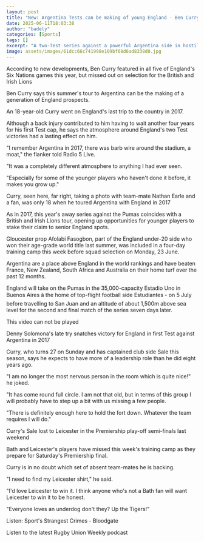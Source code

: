```yaml
---
layout: post
title: "New: Argentina Tests can be making of young England - Ben Curry"
date: 2025-06-11T18:03:38
author: "badely"
categories: [Sports]
tags: []
excerpt: "A two-Test series against a powerful Argentina side in hostile conditions will harden England's new generation of talent, says Ben Curry."
image: assets/images/61dcc66c741998e109bf68d6ad8338d0.jpg
---
```


According to new developments, Ben Curry featured in all five of England's Six Nations games this year, but missed out on selection for the British and Irish Lions

Ben Curry says this summer's tour to Argentina can be the making of a generation of England prospects.

An 18-year-old Curry went on England's last trip to the country in 2017.

Although a back injury contributed to him having to wait another four years for his first Test cap, he says the atmosphere around England's two Test victories had a lasting effect on him.

"I remember Argentina in 2017, there was barb wire around the stadium, a moat," the flanker told Radio 5 Live. 

"It was a completely different atmosphere to anything I had ever seen. 

"Especially for some of the younger players who haven't done it before, it makes you grow up."

Curry, seen here, far right, taking a photo with team-mate Nathan Earle and a fan, was only 18 when he toured Argentina with England in 2017

As in 2017, this year's away series against the Pumas coincides with a British and Irish Lions tour, opening up opportunities for younger players to stake their claim to senior England spots.

Gloucester prop Afolabi Fasogbon, part of the England under-20 side who won their age-grade world title last summer, was included in a four-day training camp this week before squad selection on Monday, 23 June.

Argentina are a place above England in the world rankings and have beaten France, New Zealand, South Africa and Australia on their home turf over the past 12 months.

England will take on the Pumas in the 35,000-capacity Estadio Uno in Buenos Aires â the home of top-flight football side Estudiantes - on 5 July before travelling to San Juan and an altitude of about 1,500m above sea level for the second and final match of the series seven days later.

This video can not be played

Denny Solomona's late try snatches victory for England in first Test against Argentina in 2017

Curry, who turns 27 on Sunday and has captained club side Sale this season, says he expects to have more of a leadership role than he did eight years ago.

"I am no longer the most nervous person in the room which is quite nice!" he joked.

"It has come round full circle. I am not that old, but in terms of this group I will probably have to step up a bit with us missing a few people.

"There is definitely enough here to hold the fort down. Whatever the team requires I will do."

Curry's Sale lost to Leicester in the Premiership play-off semi-finals last weekend

Bath and Leicester's players have missed this week's training camp as they prepare for Saturday's Premiership final.

Curry is in no doubt which set of absent team-mates he is backing.

"I need to find my Leicester shirt," he said.

"I'd love Leicester to win it. I think anyone who's not a Bath fan will want Leicester to win it to be honest.

"Everyone loves an underdog don't they? Up the Tigers!"

Listen: Sport's Strangest Crimes - Bloodgate

Listen to the latest Rugby Union Weekly podcast

